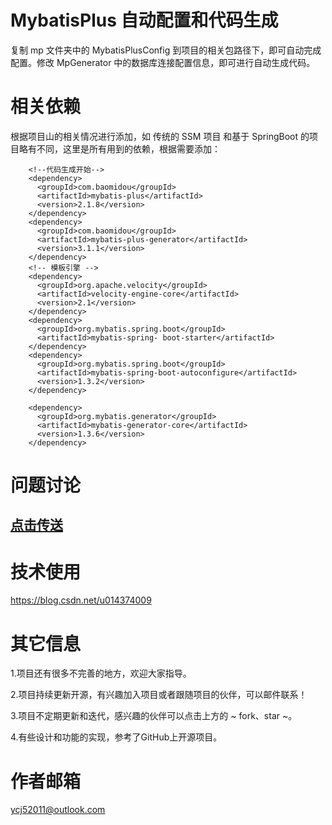 # MybatisPlus 自动配置和代码生成
复制 mp 文件夹中的 MybatisPlusConfig 到项目的相关包路径下，即可自动完成配置。修改 MpGenerator 中的数据库连接配置信息，即可进行自动生成代码。

# 相关依赖
根据项目山的相关情况进行添加，如 传统的 SSM 项目 和基于 SpringBoot 的项目略有不同，这里是所有用到的依赖，根据需要添加：

```
	<!--代码生成开始-->
    <dependency>
      <groupId>com.baomidou</groupId>
      <artifactId>mybatis-plus</artifactId>
      <version>2.1.8</version>
    </dependency>
    <dependency>
      <groupId>com.baomidou</groupId>
      <artifactId>mybatis-plus-generator</artifactId>
      <version>3.1.1</version>
    </dependency>
    <!-- 模板引擎 -->
    <dependency>
      <groupId>org.apache.velocity</groupId>
      <artifactId>velocity-engine-core</artifactId>
      <version>2.1</version>
    </dependency>
    <dependency>
      <groupId>org.mybatis.spring.boot</groupId>
      <artifactId>mybatis-spring- boot-starter</artifactId>
    </dependency>
    <dependency>
      <groupId>org.mybatis.spring.boot</groupId>
      <artifactId>mybatis-spring-boot-autoconfigure</artifactId>
      <version>1.3.2</version>
    </dependency>

    <dependency>
      <groupId>org.mybatis.generator</groupId>
      <artifactId>mybatis-generator-core</artifactId>
      <version>1.3.6</version>
    </dependency>

```


# 问题讨论
## [点击传送](https://github.com/YouAreOnlyOne/FastFrameJar/issues)

# 技术使用
https://blog.csdn.net/u014374009

# 其它信息
1.项目还有很多不完善的地方，欢迎大家指导。

2.项目持续更新开源，有兴趣加入项目或者跟随项目的伙伴，可以邮件联系！

3.项目不定期更新和迭代，感兴趣的伙伴可以点击上方的 ~ fork、star ~。

4.有些设计和功能的实现，参考了GitHub上开源项目。

# 作者邮箱
ycj52011@outlook.com
